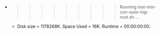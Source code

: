 * >>>>>>>>> Running inst-min-con-auto-log-root.sh ...
  * Disk size = 1178268K. Space Used = 16K. Runtime = 00:00:00:00.

